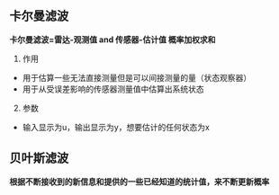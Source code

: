 ## 卡尔曼滤波
**卡尔曼滤波=雷达-观测值 and 传感器-估计值 概率加权求和**
1. 作用
- 用于估算一些无法直接测量但是可以间接测量的量（状态观察器）
- 用于从受误差影响的传感器测量值中估算出系统状态
2. 参数
- 输入显示为u，输出显示为y，想要估计的任何状态为x

## 贝叶斯滤波
**根据不断接收到的新信息和提供的一些已经知道的统计值，来不断更新概率**
